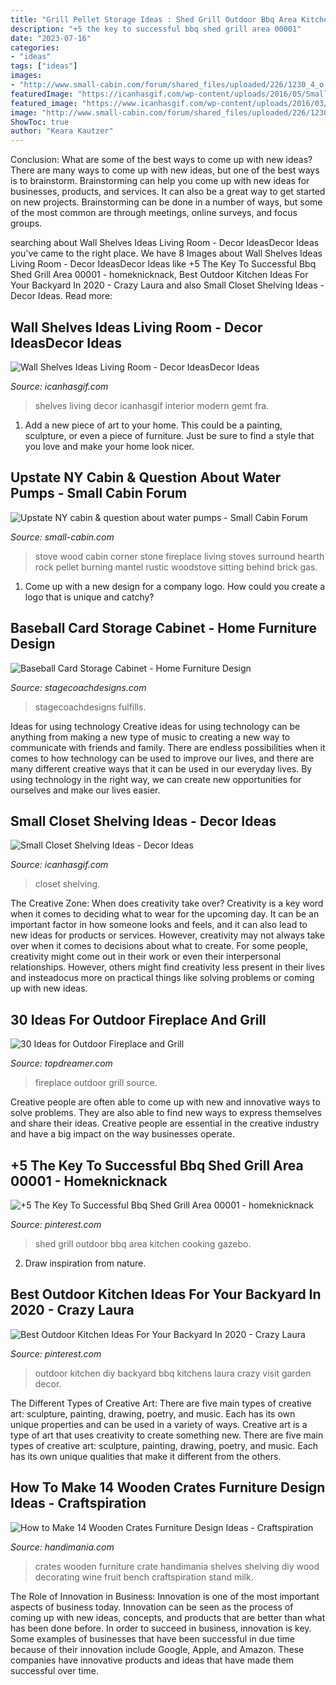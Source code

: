 ```yaml
---
title: "Grill Pellet Storage Ideas : Shed Grill Outdoor Bbq Area Kitchen Cooking Gazebo"
description: "+5 the key to successful bbq shed grill area 00001"
date: "2023-07-16"
categories:
- "ideas"
tags: ["ideas"]
images:
- "http://www.small-cabin.com/forum/shared_files/uploaded/226/1230_4_o.jpg"
featuredImage: "https://icanhasgif.com/wp-content/uploads/2016/05/Small-Closet-Shelving-Ideas.jpg"
featured_image: "https://www.icanhasgif.com/wp-content/uploads/2016/03/Wall-Shelves-Ideas-Living-Room-1024x828.jpg"
image: "http://www.small-cabin.com/forum/shared_files/uploaded/226/1230_4_o.jpg"
ShowToc: true
author: "Keara Kautzer"
---
```



Conclusion: What are some of the best ways to come up with new ideas?
There are many ways to come up with new ideas, but one of the best ways is to brainstorm. Brainstorming can help you come up with new ideas for businesses, products, and services. It can also be a great way to get started on new projects. Brainstorming can be done in a number of ways, but some of the most common are through meetings, online surveys, and focus groups.

	

		
searching about Wall Shelves Ideas Living Room - Decor IdeasDecor Ideas you've came to the right place. We have 8 Images about Wall Shelves Ideas Living Room - Decor IdeasDecor Ideas like +5 The Key To Successful Bbq Shed Grill Area 00001 - homeknicknack, Best Outdoor Kitchen Ideas For Your Backyard In 2020 - Crazy Laura and also Small Closet Shelving Ideas - Decor Ideas. Read more:
		
    
## Wall Shelves Ideas Living Room - Decor IdeasDecor Ideas

<img loading=lazy src="https://www.icanhasgif.com/wp-content/uploads/2016/03/Wall-Shelves-Ideas-Living-Room-1024x828.jpg" onerror="this.onerror=null;this.src='https://tse3.mm.bing.net/th?id=OIP.dflpojHvIV7nFzcfRZxlmwHaF_&amp;pid=15.1';" alt="Wall Shelves Ideas Living Room - Decor IdeasDecor Ideas">

_Source: icanhasgif.com_

>shelves living decor icanhasgif interior modern gemt fra. 

	

1. Add a new piece of art to your home. This could be a painting, sculpture, or even a piece of furniture. Just be sure to find a style that you love and make your home look nicer.

    
## Upstate NY Cabin &amp; Question About Water Pumps - Small Cabin Forum

<img loading=lazy src="http://www.small-cabin.com/forum/shared_files/uploaded/226/1230_4_o.jpg" onerror="this.onerror=null;this.src='https://tse2.mm.bing.net/th?id=OIP.R1Ui6_Uf7-lGSYNMkBscvAHaJ3&amp;pid=15.1';" alt="Upstate NY cabin &amp; question about water pumps - Small Cabin Forum">

_Source: small-cabin.com_

>stove wood cabin corner stone fireplace living stoves surround hearth rock pellet burning mantel rustic woodstove sitting behind brick gas. 

	

1. Come up with a new design for a company logo. How could you create a logo that is unique and catchy?

    
## Baseball Card Storage Cabinet - Home Furniture Design

<img loading=lazy src="https://www.stagecoachdesigns.com/wp-content/uploads/2016/01/Baseball-Card-Storage-Cabinet.jpg" onerror="this.onerror=null;this.src='https://tse3.mm.bing.net/th?id=OIP.hNH8GgKg-IRi1vPA4gasugHaG0&amp;pid=15.1';" alt="Baseball Card Storage Cabinet - Home Furniture Design">

_Source: stagecoachdesigns.com_

>stagecoachdesigns fulfills. 

	

Ideas for using technology
Creative ideas for using technology can be anything from making a new type of music to creating a new way to communicate with friends and family. There are endless possibilities when it comes to how technology can be used to improve our lives, and there are many different creative ways that it can be used in our everyday lives. By using technology in the right way, we can create new opportunities for ourselves and make our lives easier.

    
## Small Closet Shelving Ideas - Decor Ideas

<img loading=lazy src="https://icanhasgif.com/wp-content/uploads/2016/05/Small-Closet-Shelving-Ideas.jpg" onerror="this.onerror=null;this.src='https://tse2.mm.bing.net/th?id=OIP.ssqf6V2Ky-8n8i5wUo_ccAHaLI&amp;pid=15.1';" alt="Small Closet Shelving Ideas - Decor Ideas">

_Source: icanhasgif.com_

>closet shelving. 

	

The Creative Zone: When does creativity take over?
Creativity is a key word when it comes to deciding what to wear for the upcoming day. It can be an important factor in how someone looks and feels, and it can also lead to new ideas for products or services. However, creativity may not always take over when it comes to decisions about what to create. For some people, creativity might come out in their work or even their interpersonal relationships. However, others might find creativity less present in their lives and insteadocus more on practical things like solving problems or coming up with new ideas.

    
## 30 Ideas For Outdoor Fireplace And Grill

<img loading=lazy src="https://topdreamer.com/wp-content/uploads/2013/05/Outdoor-Fireplace-19.jpg" onerror="this.onerror=null;this.src='https://tse4.mm.bing.net/th?id=OIP.pdZt3U-K7wGLYBQe2Zd7mwAAAA&amp;pid=15.1';" alt="30 Ideas for Outdoor Fireplace and Grill">

_Source: topdreamer.com_

>fireplace outdoor grill source. 

	

Creative people are often able to come up with new and innovative ways to solve problems. They are also able to find new ways to express themselves and share their ideas. Creative people are essential in the creative industry and have a big impact on the way businesses operate.

    
## +5 The Key To Successful Bbq Shed Grill Area 00001 - Homeknicknack

<img loading=lazy src="https://i.pinimg.com/736x/74/5c/01/745c0196e8a411103374a60afa0b5537.jpg" onerror="this.onerror=null;this.src='https://tse2.mm.bing.net/th?id=OIP.ePvzkOBWa4M0UP3e8bQr1AHaNU&amp;pid=15.1';" alt="+5 The Key To Successful Bbq Shed Grill Area 00001 - homeknicknack">

_Source: pinterest.com_

>shed grill outdoor bbq area kitchen cooking gazebo. 

	

2. Draw inspiration from nature.

    
## Best Outdoor Kitchen Ideas For Your Backyard In 2020 - Crazy Laura

<img loading=lazy src="https://i.pinimg.com/736x/d7/20/4e/d7204e89671289a5f638830c3e1c8f2a.jpg" onerror="this.onerror=null;this.src='https://tse4.mm.bing.net/th?id=OIP.yv-sNcS4yA2SZKjBgc0i3QHaLH&amp;pid=15.1';" alt="Best Outdoor Kitchen Ideas For Your Backyard In 2020 - Crazy Laura">

_Source: pinterest.com_

>outdoor kitchen diy backyard bbq kitchens laura crazy visit garden decor. 

	

The Different Types of Creative Art: There are five main types of creative art: sculpture, painting, drawing, poetry, and music. Each has its own unique properties and can be used in a variety of ways.
Creative art is a type of art that uses creativity to create something new. There are five main types of creative art: sculpture, painting, drawing, poetry, and music. Each has its own unique qualities that make it different from the others.

    
## How To Make 14 Wooden Crates Furniture Design Ideas - Craftspiration

<img loading=lazy src="http://www.handimania.com/uploads/wooden-crates-furniture-design-ideas03.jpg" onerror="this.onerror=null;this.src='https://tse2.mm.bing.net/th?id=OIP.lZKpYNEpYlc4a5WVFhT-GQHaLH&amp;pid=15.1';" alt="How to Make 14 Wooden Crates Furniture Design Ideas - Craftspiration">

_Source: handimania.com_

>crates wooden furniture crate handimania shelves shelving diy wood decorating wine fruit bench craftspiration stand milk. 

	

The Role of Innovation in Business:
Innovation is one of the most important aspects of business today. Innovation can be seen as the process of coming up with new ideas, concepts, and products that are better than what has been done before. In order to succeed in business, innovation is key. Some examples of businesses that have been successful in due time because of their innovation include Google, Apple, and Amazon. These companies have innovative products and ideas that have made them successful over time.

